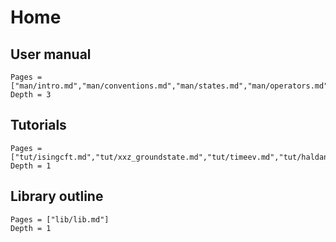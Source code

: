 # Home


## User manual
```@contents
Pages = ["man/intro.md","man/conventions.md","man/states.md","man/operators.md","man/algorithms.md"]
Depth = 3
```

## Tutorials
```@contents
Pages = ["tut/isingcft.md","tut/xxz_groundstate.md","tut/timeev.md","tut/haldane.md"]
Depth = 1
```


## Library outline
```@contents
Pages = ["lib/lib.md"]
Depth = 1
```
